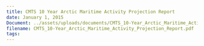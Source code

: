 ```yaml
---
title: CMTS 10 Year Arctic Maritime Activity Projection Report
date: January 1, 2015
Document: ../assets/uploads/documents/CMTS_10-Year_Arctic_Maritime_Activity_Projection_Report.pdf
filename: CMTS_10-Year_Arctic_Maritime_Activity_Projection_Report.pdf
tags:
---
```

